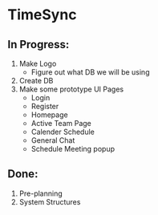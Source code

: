 # TimeSync
## In Progress:
  1. Make Logo
       * Figure out what DB we will be using
  3. Create DB
  4. Make some prototype UI Pages
       * Login
       * Register
       * Homepage
       * Active Team Page
       * Calender Schedule
       * General Chat
       * Schedule Meeting popup
## Done:
  1. Pre-planning
  2. System Structures
